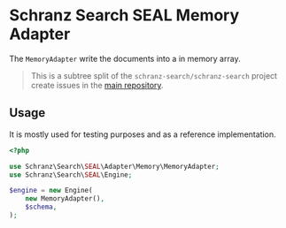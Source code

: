 # Schranz Search SEAL Memory Adapter

The `MemoryAdapter` write the documents into a in memory array.

> This is a subtree split of the `schranz-search/schranz-search` project create issues in the [main repository](https://github.com/schranz-search/schranz-search).

## Usage

It is mostly used for testing purposes and as a reference implementation.

```php
<?php

use Schranz\Search\SEAL\Adapter\Memory\MemoryAdapter;
use Schranz\Search\SEAL\Engine;

$engine = new Engine(
    new MemoryAdapter(),
    $schema,
);
```

